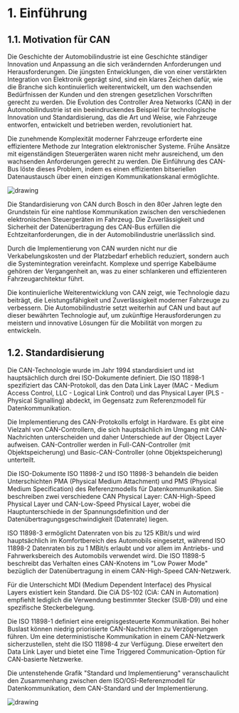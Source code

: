 # 1. Einführung

## 1.1. Motivation für CAN

Die Geschichte der Automobilindustrie ist eine Geschichte ständiger Innovation und Anpassung an die sich verändernden Anforderungen und Herausforderungen. Die jüngsten Entwicklungen, die von einer verstärkten Integration von Elektronik geprägt sind, sind ein klares Zeichen dafür, wie die Branche sich kontinuierlich weiterentwickelt, um den wachsenden Bedürfnissen der Kunden und den strengen gesetzlichen Vorschriften gerecht zu werden. Die Evolution des Controller Area Networks (CAN) in der Automobilindustrie ist ein beeindruckendes Beispiel für technologische Innovation und Standardisierung, das die Art und Weise, wie Fahrzeuge entworfen, entwickelt und betrieben werden, revolutioniert hat.

Die zunehmende Komplexität moderner Fahrzeuge erforderte eine effizientere Methode zur Integration elektronischer Systeme. Frühe Ansätze mit eigenständigen Steuergeräten waren nicht mehr ausreichend, um den wachsenden Anforderungen gerecht zu werden. Die Einführung des CAN-Bus löste dieses Problem, indem es einen effizienten bitseriellen Datenaustausch über einen einzigen Kommunikationskanal ermöglichte.

<img src="image/README/1712016724992.png" alt="drawing" style="max-width:50%;" />

Die Standardisierung von CAN durch Bosch in den 80er Jahren legte den Grundstein für eine nahtlose Kommunikation zwischen den verschiedenen elektronischen Steuergeräten im Fahrzeug. Die Zuverlässigkeit und Sicherheit der Datenübertragung des CAN-Bus erfüllen die Echtzeitanforderungen, die in der Automobilindustrie unerlässlich sind.

Durch die Implementierung von CAN wurden nicht nur die Verkabelungskosten und der Platzbedarf erheblich reduziert, sondern auch die Systemintegration vereinfacht. Komplexe und sperrige Kabelbäume gehören der Vergangenheit an, was zu einer schlankeren und effizienteren Fahrzeugarchitektur führt.

Die kontinuierliche Weiterentwicklung von CAN zeigt, wie Technologie dazu beiträgt, die Leistungsfähigkeit und Zuverlässigkeit moderner Fahrzeuge zu verbessern. Die Automobilindustrie setzt weiterhin auf CAN und baut auf dieser bewährten Technologie auf, um zukünftige Herausforderungen zu meistern und innovative Lösungen für die Mobilität von morgen zu entwickeln.

## 1.2. Standardisierung

Die CAN-Technologie wurde im Jahr 1994 standardisiert und ist hauptsächlich durch drei ISO-Dokumente definiert. Die ISO 11898-1 spezifiziert das CAN-Protokoll, das den Data Link Layer (MAC - Medium Access Control, LLC - Logical Link Control) und das Physical Layer (PLS - Physical Signalling) abdeckt, im Gegensatz zum Referenzmodell für Datenkommunikation.

Die Implementierung des CAN-Protokolls erfolgt in Hardware. Es gibt eine Vielzahl von CAN-Controllern, die sich hauptsächlich im Umgang mit CAN-Nachrichten unterscheiden und daher Unterschiede auf der Object Layer aufweisen. CAN-Controller werden in Full-CAN-Controller (mit Objektspeicherung) und Basic-CAN-Controller (ohne Objektspeicherung) unterteilt.

Die ISO-Dokumente ISO 11898-2 und ISO 11898-3 behandeln die beiden Unterschichten PMA (Physical Medium Attachment) und PMS (Physical Medium Specification) des Referenzmodells für Datenkommunikation. Sie beschreiben zwei verschiedene CAN Physical Layer: CAN-High-Speed Physical Layer und CAN-Low-Speed Physical Layer, wobei die Hauptunterschiede in der Spannungsdefinition und der Datenübertragungsgeschwindigkeit (Datenrate) liegen.

ISO 11898-3 ermöglicht Datenraten von bis zu 125 KBit/s und wird hauptsächlich im Komfortbereich des Automobils eingesetzt, während ISO 11898-2 Datenraten bis zu 1 MBit/s erlaubt und vor allem im Antriebs- und Fahrwerksbereich des Automobils verwendet wird. Die ISO 11898-5 beschreibt das Verhalten eines CAN-Knotens im "Low Power Mode" bezüglich der Datenübertragung in einem CAN-High-Speed CAN-Netzwerk.

Für die Unterschicht MDI (Medium Dependent Interface) des Physical Layers existiert kein Standard. Die CiA DS-102 (CiA: CAN in Automation) empfiehlt lediglich die Verwendung bestimmter Stecker (SUB-D9) und eine spezifische Steckerbelegung.

Die ISO 11898-1 definiert eine ereignisgesteuerte Kommunikation. Bei hoher Buslast können niedrig priorisierte CAN-Nachrichten zu Verzögerungen führen. Um eine deterministische Kommunikation in einem CAN-Netzwerk sicherzustellen, steht die ISO 11898-4 zur Verfügung. Diese erweitert den Data Link Layer und bietet eine Time Triggered Communication-Option für CAN-basierte Netzwerke.

Die untenstehende Grafik "Standard und Implementierung" veranschaulicht den Zusammenhang zwischen dem ISO/OSI-Referenzmodell für Datenkommunikation, dem CAN-Standard und der Implementierung.

<img src="image/README/1712017003646.png" alt="drawing" style="max-width:50%;" />
